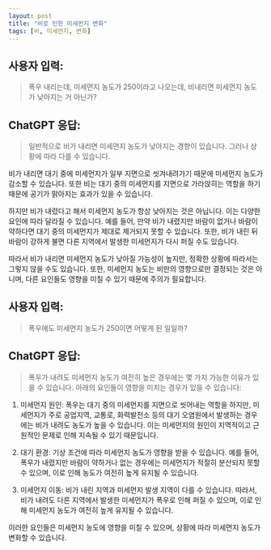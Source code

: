 ```yaml
---
layout: post
title: "비로 인한 미세먼지 변화"
tags: [비, 미세먼지, 변화]
---
```


## 사용자 입력:
> 폭우 내리는데, 미세먼지 농도가 250이라고 나오는데, 비내리면 미세먼지 농도가 낮아지는 거 아닌가?

## ChatGPT 응답:
> 일반적으로 비가 내리면 미세먼지 농도가 낮아지는 경향이 있습니다. 그러나 상황에 따라 다를 수 있습니다.

비가 내리면 대기 중에 미세먼지가 일부 지면으로 씻겨내려가기 때문에 미세먼지 농도가 감소할 수 있습니다. 또한 비는 대기 중의 미세먼지를 지면으로 가라앉히는 역할을 하기 때문에 공기가 맑아지는 효과가 있을 수 있습니다.

하지만 비가 내렸다고 해서 미세먼지 농도가 항상 낮아지는 것은 아닙니다. 이는 다양한 요인에 따라 달라질 수 있습니다. 예를 들어, 만약 비가 내렸지만 바람이 없거나 바람이 약하다면 대기 중의 미세먼지가 제대로 제거되지 못할 수 있습니다. 또한, 비가 내린 뒤 바람이 강하게 불면 다른 지역에서 발생한 미세먼지가 다시 퍼질 수도 있습니다.

따라서 비가 내리면 미세먼지 농도가 낮아질 가능성이 높지만, 정확한 상황에 따라서는 그렇지 않을 수도 있습니다. 또한, 미세먼지 농도는 비만의 영향으로만 결정되는 것은 아니며, 다른 요인들도 영향을 미칠 수 있기 때문에 주의가 필요합니다.

## 사용자 입력:
> 폭우에도 미세먼지 농도가 250이면 어떻게 된 일일까?

## ChatGPT 응답:
> 폭우가 내려도 미세먼지 농도가 여전히 높은 경우에는 몇 가지 가능한 이유가 있을 수 있습니다. 아래의 요인들이 영향을 미치는 경우가 있을 수 있습니다:

1. 미세먼지 원인: 폭우는 대기 중의 미세먼지를 지면으로 씻어내는 역할을 하지만, 미세먼지가 주로 공업지역, 교통로, 화력발전소 등의 대기 오염원에서 발생하는 경우에는 비가 내려도 농도가 높을 수 있습니다. 이는 미세먼지의 원인이 지역적이고 근원적인 문제로 인해 지속될 수 있기 때문입니다.

2. 대기 환경: 기상 조건에 따라 미세먼지 농도가 영향을 받을 수 있습니다. 예를 들어, 폭우가 내렸지만 바람이 약하거나 없는 경우에는 미세먼지가 적절히 분산되지 못할 수 있으며, 이로 인해 농도가 여전히 높게 유지될 수 있습니다.

3. 미세먼지 이동: 비가 내린 지역과 미세먼지 발생 지역이 다를 수 있습니다. 따라서, 비가 내려도 다른 지역에서 발생한 미세먼지가 폭우로 인해 퍼질 수 있으며, 이로 인해 미세먼지 농도가 여전히 높게 유지될 수 있습니다.

이러한 요인들은 미세먼지 농도에 영향을 미칠 수 있으며, 상황에 따라 미세먼지 농도가 변화할 수 있습니다.

